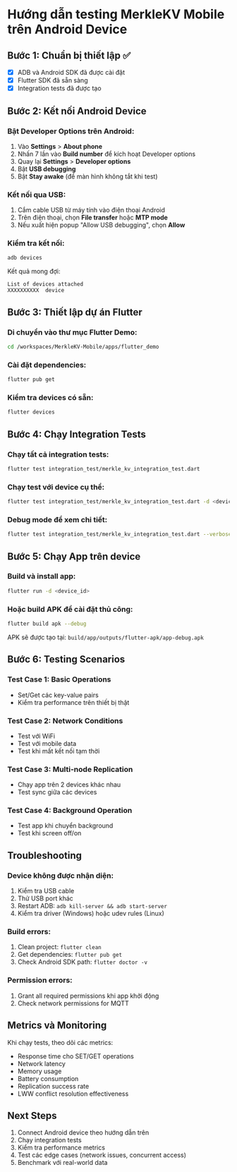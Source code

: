 # Hướng dẫn testing MerkleKV Mobile trên Android Device

## Bước 1: Chuẩn bị thiết lập ✅
- [x] ADB và Android SDK đã được cài đặt
- [x] Flutter SDK đã sẵn sàng
- [x] Integration tests đã được tạo

## Bước 2: Kết nối Android Device

### Bật Developer Options trên Android:
1. Vào **Settings** > **About phone**
2. Nhấn 7 lần vào **Build number** để kích hoạt Developer options
3. Quay lại **Settings** > **Developer options**
4. Bật **USB debugging**
5. Bật **Stay awake** (để màn hình không tắt khi test)

### Kết nối qua USB:
1. Cắm cable USB từ máy tính vào điện thoại Android
2. Trên điện thoại, chọn **File transfer** hoặc **MTP mode**
3. Nếu xuất hiện popup "Allow USB debugging", chọn **Allow**

### Kiểm tra kết nối:
```bash
adb devices
```

Kết quả mong đợi:
```
List of devices attached
XXXXXXXXXX	device
```

## Bước 3: Thiết lập dự án Flutter

### Di chuyển vào thư mục Flutter Demo:
```bash
cd /workspaces/MerkleKV-Mobile/apps/flutter_demo
```

### Cài đặt dependencies:
```bash
flutter pub get
```

### Kiểm tra devices có sẵn:
```bash
flutter devices
```

## Bước 4: Chạy Integration Tests

### Chạy tất cả integration tests:
```bash
flutter test integration_test/merkle_kv_integration_test.dart
```

### Chạy test với device cụ thể:
```bash
flutter test integration_test/merkle_kv_integration_test.dart -d <device_id>
```

### Debug mode để xem chi tiết:
```bash
flutter test integration_test/merkle_kv_integration_test.dart --verbose
```

## Bước 5: Chạy App trên device

### Build và install app:
```bash
flutter run -d <device_id>
```

### Hoặc build APK để cài đặt thủ công:
```bash
flutter build apk --debug
```

APK sẽ được tạo tại: `build/app/outputs/flutter-apk/app-debug.apk`

## Bước 6: Testing Scenarios

### Test Case 1: Basic Operations
- Set/Get các key-value pairs
- Kiểm tra performance trên thiết bị thật

### Test Case 2: Network Conditions
- Test với WiFi
- Test với mobile data
- Test khi mất kết nối tạm thời

### Test Case 3: Multi-node Replication
- Chạy app trên 2 devices khác nhau
- Test sync giữa các devices

### Test Case 4: Background Operation
- Test app khi chuyển background
- Test khi screen off/on

## Troubleshooting

### Device không được nhận diện:
1. Kiểm tra USB cable
2. Thử USB port khác
3. Restart ADB: `adb kill-server && adb start-server`
4. Kiểm tra driver (Windows) hoặc udev rules (Linux)

### Build errors:
1. Clean project: `flutter clean`
2. Get dependencies: `flutter pub get`
3. Check Android SDK path: `flutter doctor -v`

### Permission errors:
1. Grant all required permissions khi app khởi động
2. Check network permissions for MQTT

## Metrics và Monitoring

Khi chạy tests, theo dõi các metrics:
- Response time cho SET/GET operations
- Network latency
- Memory usage
- Battery consumption
- Replication success rate
- LWW conflict resolution effectiveness

## Next Steps
1. Connect Android device theo hướng dẫn trên
2. Chạy integration tests
3. Kiểm tra performance metrics
4. Test các edge cases (network issues, concurrent access)
5. Benchmark với real-world data
